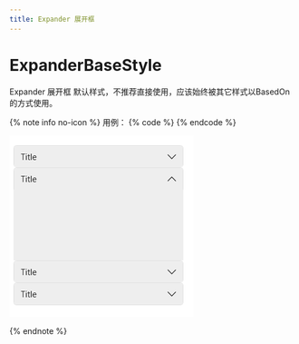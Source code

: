 ```yaml
---
title: Expander 展开框 
---
```


# ExpanderBaseStyle

Expander 展开框 默认样式，不推荐直接使用，应该始终被其它样式以BasedOn的方式使用。

{% note info no-icon %}
用例：
{% code %}
<StackPanel Margin="32" VerticalAlignment="Center" Width="240">
    <Expander Header="{x:Static langs:Lang.Title}" BorderThickness="1,1,1,0" BorderBrush="{DynamicResource BorderBrush}">
        <Border Height="100" Background="{DynamicResource SecondaryRegionBrush}"/>
    </Expander>
    <Expander Header="{x:Static langs:Lang.Title}" BorderThickness="1,1,1,0" BorderBrush="{DynamicResource BorderBrush}">
        <Border Height="100" Background="{DynamicResource SecondaryRegionBrush}"/>
    </Expander>
    <Expander Header="{x:Static langs:Lang.Title}" BorderThickness="1,1,1,0" BorderBrush="{DynamicResource BorderBrush}">
        <Border Height="100" Background="{DynamicResource SecondaryRegionBrush}"/>
    </Expander>
    <Expander Header="{x:Static langs:Lang.Title}" BorderThickness="1" BorderBrush="{DynamicResource BorderBrush}">
        <Border Height="100" Background="{DynamicResource SecondaryRegionBrush}"/>
    </Expander>
</StackPanel>
{% endcode %}

![ExpanderBaseStyle](https://raw.githubusercontent.com/HandyOrg/HandyOrgResource/master/HandyControl/Doc/native_controls/ExpanderBaseStyle.png)

{% endnote %}